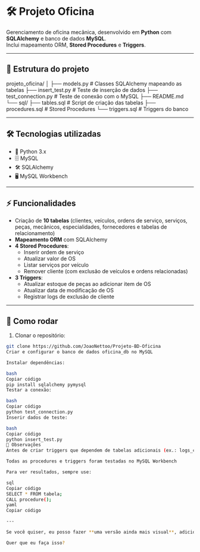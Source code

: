 # 🛠️ Projeto Oficina

Gerenciamento de oficina mecânica, desenvolvido em **Python** com **SQLAlchemy** e banco de dados **MySQL**.  
Inclui mapeamento ORM, **Stored Procedures** e **Triggers**.

---

## 📂 Estrutura do projeto

projeto_oficina/
│
├── models.py # Classes SQLAlchemy mapeando as tabelas
├── insert_test.py # Teste de inserção de dados
├── test_connection.py # Teste de conexão com o MySQL
├── README.md
└── sql/
├── tables.sql # Script de criação das tabelas
├── procedures.sql # Stored Procedures
└── triggers.sql # Triggers do banco

---

## 🛠 Tecnologias utilizadas

- 🐍 Python 3.x  
- 🗄️ MySQL  
- 🛠 SQLAlchemy  
- 🖥️ MySQL Workbench  

---

## ⚡ Funcionalidades

- Criação de **10 tabelas** (clientes, veículos, ordens de serviço, serviços, peças, mecânicos, especialidades, fornecedores e tabelas de relacionamento)  
- **Mapeamento ORM** com SQLAlchemy  
- **4 Stored Procedures**:
  - Inserir ordem de serviço  
  - Atualizar valor de OS  
  - Listar serviços por veículo  
  - Remover cliente (com exclusão de veículos e ordens relacionadas)  
- **3 Triggers**:
  - Atualizar estoque de peças ao adicionar item de OS  
  - Atualizar data de modificação de OS  
  - Registrar logs de exclusão de cliente  

---

## 🚀 Como rodar

1. Clonar o repositório:

```bash
git clone https://github.com/JoaoNettoo/Projeto-BD-Oficina
Criar e configurar o banco de dados oficina_db no MySQL

Instalar dependências:

bash
Copiar código
pip install sqlalchemy pymysql
Testar a conexão:

bash
Copiar código
python test_connection.py
Inserir dados de teste:

bash
Copiar código
python insert_test.py
📌 Observações
Antes de criar triggers que dependem de tabelas adicionais (ex.: logs_clientes), certifique-se de criar a tabela primeiro

Todas as procedures e triggers foram testadas no MySQL Workbench

Para ver resultados, sempre use:

sql
Copiar código
SELECT * FROM tabela;
CALL procedure();
yaml
Copiar código

---

Se você quiser, eu posso fazer **uma versão ainda mais visual**, adicionando **emojis nas listas, blocos de código coloridos e instruções destacadas**, pra deixar o README com cara de projeto profissional.  

Quer que eu faça isso?






